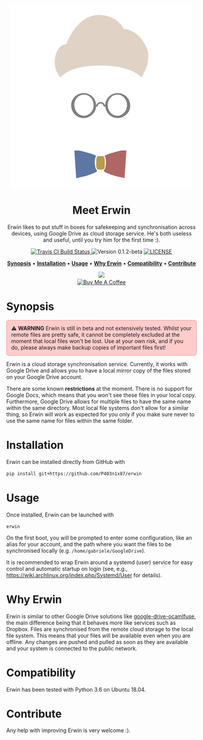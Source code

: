 <p align="center">
  <br>
  <img src="art/logo.png" alt="Erwin">
  <br>
</p>

<h1 align="center">Meet Erwin</h1>

<p align="center">Erwin likes to put stuff in boxes for safekeeping and
synchronisation across devices, using Google Drive as cloud storage service.
He's both useless and useful, until you try him for the first time :).</p>


<p align="center">
  <a href="https://travis-ci.org/P403n1x87/erwin">
    <img src="https://travis-ci.com/P403n1x87/erwin.svg?token=fzW2yzQyjwys4tWf9anS&branch=master"
         alt="Travis CI Build Status">
  </a>
  <img src="https://img.shields.io/badge/version-0.1.2--beta-blue.svg"
       alt="Version 0.1.2-beta">
  <a href="https://github.com/P403n1x87/erwin/blob/master/LICENSE.md">
    <img src="https://img.shields.io/badge/license-GPLv3-ff69b4.svg"
         alt="LICENSE">
  </a>
</p>

<p align="center">
  <a href="#synopsis"><b>Synopsis</b></a>&nbsp;&bull;
  <a href="#installation"><b>Installation</b></a>&nbsp;&bull;
  <a href="#usage"><b>Usage</b></a>&nbsp;&bull;
  <a href="#why-erwin"><b>Why Erwin</b></a>&nbsp;&bull;
  <a href="#compatibility"><b>Compatibility</b></a>&nbsp;&bull;
  <a href="#contribute"><b>Contribute</b></a>
</p>

<p align="center">
  <a href="https://www.patreon.com/bePatron?u=19221563">
    <img src="https://img.shields.io/endpoint.svg?url=https%3A%2F%2Fshieldsio-patreon.herokuapp.com%2FP403n1x87&style=for-the-badge" />
  </a><br/>

  <a href="https://www.buymeacoffee.com/Q9C1Hnm28" target="_blank">
    <img src="https://www.buymeacoffee.com/assets/img/custom_images/orange_img.png" alt="Buy Me A Coffee" />
  </a>
</p>


# Synopsis

<p style="background:#FFCCCC;padding:12px;border-radius: 6px; border: solid 1px #FF8888;">
⚠️ <b>WARNING</b> Erwin is still in beta and not extensively tested. Whilst your
remote files are pretty safe, it cannot be completely excluded at the moment
that local files won't be lost. Use at your own risk, and if you do, please
always make backup copies of important files first!</p>

Erwin is a cloud storage synchronisation service. Currently, it works with Google
Drive and allows you to have a local mirror copy of the files stored on your
Google Drive account.

There are some known **restrictions** at the moment. There is no support for
Google Docs, which means that you won't see these files in your local copy.
Furthermore, Google Drive allows for multiple files to have the same name within
the same directory. Most local file systems don't allow for a similar thing, so
Erwin will work as expected for you only if you make sure never to use the same
name for files within the same folder.

# Installation

Erwin can be installed directly from GitHub with

~~~ bash
pip install git+https://github.com/P403n1x87/erwin
~~~


# Usage

Once installed, Erwin can be launched with

~~~
erwin
~~~

On the first boot, you will be prompted to enter some configuration, like an
alias for your account, and the path where you want the files to be synchronised
locally (e.g. `/home/gabriele/GoogleDrive`).

It is recommended to wrap Erwin around a systemd (user) service for easy control
and automatic startup on login (see, e.g.,
https://wiki.archlinux.org/index.php/Systemd/User for details).


# Why Erwin

Erwin is similar to other Google Drive solutions like
[google-drive-ocamlfuse](https://github.com/astrada/google-drive-ocamlfuse), the
main difference being that it behaves more like services such as Dropbox. Files
are synchronised from the remote cloud storage to the local file system. This
means that your files will be available even when you are offline. Any changes
are pushed and pulled as soon as they are available and your system is connected
to the public network.

# Compatibility

Erwin has been tested with Python 3.6 on Ubuntu 18.04.

# Contribute

Any help with improving Erwin is very welcome :).
